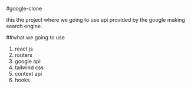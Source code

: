 #google-clone

this the project where we going to use api provided by the google making search engine .

##what we going to use

1. react js
2. routers
3. google api
4. tailwind css
5. context api
6. hooks

